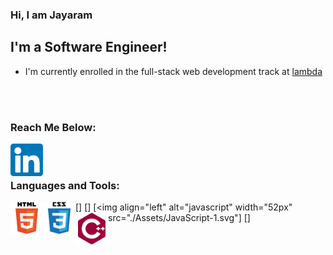 ### Hi, I am Jayaram

## I'm a Software Engineer!

- I'm currently enrolled in the full-stack web development track at [lambda]

<br />
<br />

### Reach Me Below:

[<img align="left" alt="linkedin Icon" width="52px" src="./Assets/linkedin.svg"/>][linkedin]

<br />
<br />

### Languages and Tools:

[<img align="left" alt="html" width="52px" src="./Assets/html.svg"/>]
[<img align="left" alt="css" width="52px" src="./Assets/css.svg"/>]
[<img align="left" alt="javascript" width="52px" src="./Assets/JavaScript-1.svg"]
[<img align="left" alt="cpp" width="52px" src="./Assets/cpp.svg"/>]

[lambda]: https://lambdaschool.com
[linkedin]: https://linkedin.com/in/jayaramsivaramannair
